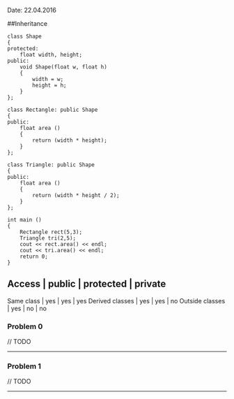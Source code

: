 Date: 22.04.2016  

##Inheritance

```
class Shape
{
protected:
	float width, height;
public:
	void Shape(float w, float h)
	{
		width = w;
		height = h;
	}
};

class Rectangle: public Shape
{
public:
	float area ()
	{
		return (width * height);
	}
};

class Triangle: public Shape
{
public:
	float area ()
	{
		return (width * height / 2);
	}
};

int main ()
{
	Rectangle rect(5,3);
	Triangle tri(2,5);
	cout << rect.area() << endl;
	cout << tri.area() << endl;
	return 0;
}
```

Access | public | protected | private
-------------------------------------
Same class | yes | yes | yes
Derived classes | yes | yes | no
Outside classes | yes | no | no

### Problem 0

// TODO

---

### Problem 1

// TODO

---
